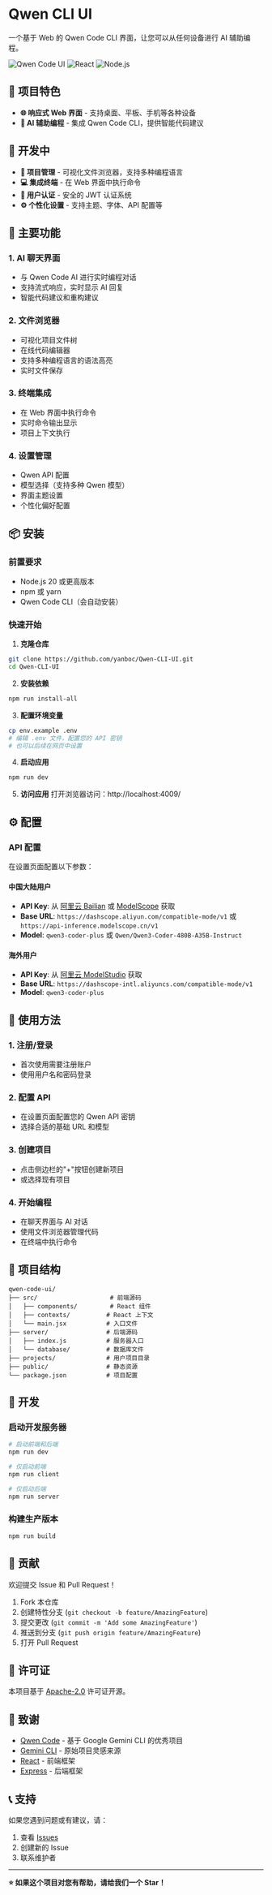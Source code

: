 # Qwen CLI UI

一个基于 Web 的 Qwen Code CLI 界面，让您可以从任何设备进行 AI 辅助编程。

![Qwen Code UI](https://img.shields.io/badge/Qwen-Code%20UI-blue?style=for-the-badge&logo=github)
![React](https://img.shields.io/badge/React-18.2.0-blue?style=for-the-badge&logo=react)
![Node.js](https://img.shields.io/badge/Node.js-Express-green?style=for-the-badge&logo=node.js)

## 🌟 项目特色

- **🌐 响应式 Web 界面** - 支持桌面、平板、手机等各种设备
- **🤖 AI 辅助编程** - 集成 Qwen Code CLI，提供智能代码建议

## 🔧 开发中
- **📁 项目管理** - 可视化文件浏览器，支持多种编程语言
- **💻 集成终端** - 在 Web 界面中执行命令
- **🔐 用户认证** - 安全的 JWT 认证系统
- **⚙️ 个性化设置** - 支持主题、字体、API 配置等

## 🚀 主要功能

### 1. AI 聊天界面
- 与 Qwen Code AI 进行实时编程对话
- 支持流式响应，实时显示 AI 回复
- 智能代码建议和重构建议

### 2. 文件浏览器
- 可视化项目文件树
- 在线代码编辑器
- 支持多种编程语言的语法高亮
- 实时文件保存

### 3. 终端集成
- 在 Web 界面中执行命令
- 实时命令输出显示
- 项目上下文执行

### 4. 设置管理
- Qwen API 配置
- 模型选择（支持多种 Qwen 模型）
- 界面主题设置
- 个性化偏好配置

## 📦 安装

### 前置要求
- Node.js 20 或更高版本
- npm 或 yarn
- Qwen Code CLI（会自动安装）

### 快速开始

1. **克隆仓库**
```bash
git clone https://github.com/yanboc/Qwen-CLI-UI.git
cd Qwen-CLI-UI
```

2. **安装依赖**
```bash
npm run install-all
```

3. **配置环境变量**
```bash
cp env.example .env
# 编辑 .env 文件，配置您的 API 密钥
# 也可以后续在网页中设置
```

4. **启动应用**
```bash
npm run dev
```

5. **访问应用**
打开浏览器访问：http://localhost:4009/

## ⚙️ 配置

### API 配置

在设置页面配置以下参数：

#### 中国大陆用户
- **API Key**: 从 [阿里云 Bailian](https://bailian.console.aliyun.com/) 或 [ModelScope](https://modelscope.cn/docs/model-service/API-Inference/intro) 获取
- **Base URL**: `https://dashscope.aliyun.com/compatible-mode/v1` 或 `https://api-inference.modelscope.cn/v1`
- **Model**: `qwen3-coder-plus` 或 `Qwen/Qwen3-Coder-480B-A35B-Instruct`

#### 海外用户
- **API Key**: 从 [阿里云 ModelStudio](https://modelstudio.console.alibabacloud.com/) 获取
- **Base URL**: `https://dashscope-intl.aliyuncs.com/compatible-mode/v1`
- **Model**: `qwen3-coder-plus`

## 🎯 使用方法

### 1. 注册/登录
- 首次使用需要注册账户
- 使用用户名和密码登录

### 2. 配置 API
- 在设置页面配置您的 Qwen API 密钥
- 选择合适的基础 URL 和模型

### 3. 创建项目
- 点击侧边栏的"+"按钮创建新项目
- 或选择现有项目

### 4. 开始编程
- 在聊天界面与 AI 对话
- 使用文件浏览器管理代码
- 在终端中执行命令

## 📁 项目结构

```
qwen-code-ui/
├── src/                    # 前端源码
│   ├── components/         # React 组件
│   ├── contexts/          # React 上下文
│   └── main.jsx           # 入口文件
├── server/                # 后端源码
│   ├── index.js           # 服务器入口
│   └── database/          # 数据库文件
├── projects/              # 用户项目目录
├── public/                # 静态资源
└── package.json           # 项目配置
```

## 🔧 开发

### 启动开发服务器
```bash
# 启动前端和后端
npm run dev

# 仅启动前端
npm run client

# 仅启动后端
npm run server
```

### 构建生产版本
```bash
npm run build
```

## 🤝 贡献

欢迎提交 Issue 和 Pull Request！

1. Fork 本仓库
2. 创建特性分支 (`git checkout -b feature/AmazingFeature`)
3. 提交更改 (`git commit -m 'Add some AmazingFeature'`)
4. 推送到分支 (`git push origin feature/AmazingFeature`)
5. 打开 Pull Request

## 📄 许可证

本项目基于 [Apache-2.0](LICENSE) 许可证开源。

## 🙏 致谢

- [Qwen Code](https://github.com/QwenLM/qwen-code) - 基于 Google Gemini CLI 的优秀项目
- [Gemini CLI](https://github.com/google/gemini-cli) - 原始项目灵感来源
- [React](https://reactjs.org/) - 前端框架
- [Express](https://expressjs.com/) - 后端框架

## 📞 支持

如果您遇到问题或有建议，请：

1. 查看 [Issues](https://github.com/yanboc/Qwen-CLI-UI/issues)
2. 创建新的 Issue
3. 联系维护者

---

**⭐ 如果这个项目对您有帮助，请给我们一个 Star！** 

